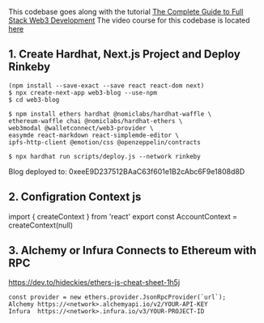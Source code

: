 This codebase goes along with the tutorial [The Complete Guide to Full Stack Web3 Development](https://dev.to/edge-and-node/the-complete-guide-to-full-stack-web3-development-4g74)
The video course for this codebase is located [here](https://www.youtube.com/watch?v=nRMo5jjgCr4&list=PLSMvK3DkHvw9GXfpyY2MZuM56rA06bOzS&index=12)



## 1. Create Hardhat, Next.js Project and Deploy Rinkeby
```shell
(npm install --save-exact --save react react-dom next)
$ npx create-next-app web3-blog --use-npm
$ cd web3-blog

$ npm install ethers hardhat @nomiclabs/hardhat-waffle \
ethereum-waffle chai @nomiclabs/hardhat-ethers \
web3modal @walletconnect/web3-provider \
easymde react-markdown react-simplemde-editor \
ipfs-http-client @emotion/css @openzeppelin/contracts
```
```shell
$ npx hardhat run scripts/deploy.js --network rinkeby
```
Blog deployed to: 0xeeE9D237512BAaC63f601e1B2cAbc6F9e1808d8D

## 2. Configration Context js
import { createContext } from 'react'
export const AccountContext = createContext(null)

## 3. Alchemy or Infura Connects to Ethereum with RPC
https://dev.to/hideckies/ethers-js-cheat-sheet-1h5j

```shell
const provider = new ethers.provider.JsonRpcProvider(`url`);
Alchemy	https://<network>.alchemyapi.io/v2/YOUR-API-KEY
Infura	https://<network>.infura.io/v3/YOUR-PROJECT-ID
```